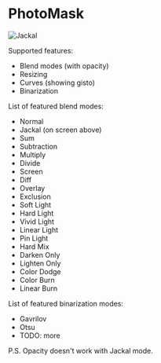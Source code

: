 # PhotoMask

![Jackal](https://i.imgur.com/xSl8xIl.png)

Supported features:
* Blend modes (with opacity)
* Resizing
* Curves (showing gisto)
* Binarization

List of featured blend modes:
* Normal
* Jackal (on screen above) 
* Sum
* Subtraction
* Multiply
* Divide
* Screen
* Diff
* Overlay
* Exclusion
* Soft Light
* Hard Light
* Vivid Light
* Linear Light
* Pin Light
* Hard Mix
* Darken Only
* Lighten Only
* Color Dodge
* Color Burn
* Linear Burn

List of featured binarization modes:
* Gavrilov
* Otsu
* TODO: more

P.S. Opacity doesn't work with Jackal mode.
